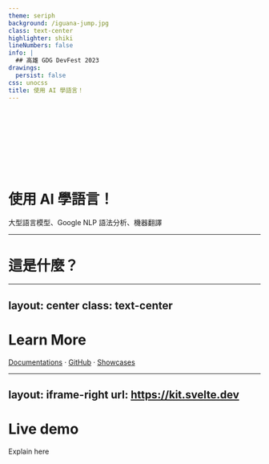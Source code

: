 ```yaml
---
theme: seriph
background: /iguana-jump.jpg
class: text-center
highlighter: shiki
lineNumbers: false
info: |
  ## 高雄 GDG DevFest 2023
drawings:
  persist: false
css: unocss
title: 使用 AI 學語言！
---
```


<br />
<br />
<br />
<br />
<br />
<br />
<br />

# 使用 AI 學語言！

大型語言模型、Google NLP 語法分析、機器翻譯

<div class="abs-br m-6 flex gap-2">
  <!-- <button @click="$slidev.nav.openInEditor()" title="Open in Editor" class="text-xl icon-btn opacity-50 !border-none !hover:text-white">
    <carbon:edit />
  </button> -->
  <a href="http://github.com/jacob-8/gdg23-languages" target="_blank" alt="GitHub"
    class="text-xl icon-btn opacity-50 !border-none !hover:text-white">
    <carbon-logo-github />
  </a>
</div>

<!--
大家好。我的主題是學語言。謝謝大家的興趣。現在我學中文。用過很多不同的方法：老師，課本，語言交換，台灣生活，舉辦活動，讀書，看電影，給演講，等，等。都有好處，壞處。關於學新的語言，最大的挑戰是了解這麼多的詞彙。

目前我了解兩千字，和七八千左右的詞。你們呢？三到五千字(漢字)，可能更多。兩萬到五萬詞彙（要看每一個人）。如果我們一起聊天呢，你一定會提到一些東西，事情，情況，我聽不懂。

所以學新的語言很難。學語言好像跳過很大的山谷。沒有橋。只有血、汗和淚。每天認真學習。但是我們有一些新的 AI 技術可以幫助我們跳過這麼大的山谷。今天我要分享如何使用大型語言模型 、Google 自然語言處理的語法分析和機器翻譯來快速學習語言。
-->

---

# 這是什麼？


---
layout: center
class: text-center
---

# Learn More

[Documentations](https://sli.dev) · [GitHub](https://github.com/slidevjs/slidev) · [Showcases](https://sli.dev/showcases.html)

---
layout: iframe-right
url: https://kit.svelte.dev
---

# Live demo

Explain here

